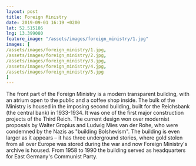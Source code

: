 ```yaml
---
layout: post
title: Foreign Ministry
date: 2019-09-01 16:19 +0200
lat: 52.515186
lng: 13.399080
feature_image: "/assets/images/foreign_ministry/1.jpg"
images: [
/assets/images/foreign_ministry/1.jpg,
/assets/images/foreign_ministry/2.jpg,
/assets/images/foreign_ministry/3.jpg,
/assets/images/foreign_ministry/4.jpg,
/assets/images/foreign_ministry/5.jpg
]
---
```


The front part of the Foreign Ministry is a modern transparent building, with an atrium open to the public and a coffee shop inside. The bulk of the Ministry is housed in the imposing second building, built for the Reichsbank (the central bank) in 1933-1934. It was one of the first major construction projects of the Third Reich. The current design won over modernist proposals by Walter Gropius and Ludwig Mies van der Rohe, who were condemned by the Nazis as "building Bolshevism". The building is even larger as it appears – it has three underground stories, where gold stolen from all over Europe was stored during the war and now Foreign Ministry's archive is housed. From 1958 to 1990 the building served as headquarters for East Germany's Communist Party.
